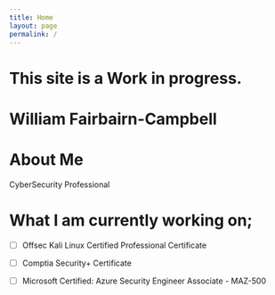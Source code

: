 ```yaml
---
title: Home
layout: page
permalink: /
---
```


# This site is a Work in progress.
# William Fairbairn-Campbell

# About Me
CyberSecurity Professional

# What I am currently working on;
- [ ] Offsec Kali Linux Certified Professional Certificate
- [ ] Comptia Security+ Certificate
- [ ] Microsoft Certified: Azure Security Engineer Associate - MAZ-500

